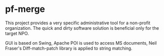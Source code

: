 pf-merge
========

This project provides a very specific administrative tool for a non-profit organization. The quick and dirty software solution is beneficial only for the target NPO.

GUI is based on Swing, Apache POI is used to access MS documents, Neil Fraser's Diff-match-patch library is applied to string matching.

